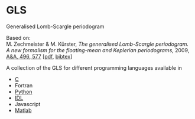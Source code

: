 # GLS
Generalised Lomb-Scargle periodogram

Based on:<br>
M. Zechmeister & M. Kürster, *The generalised Lomb-Scargle periodogram. A new formalism for the floating-mean and Keplerian periodograms*, 2009, [A&A, 496, 577](http://adsabs.harvard.edu/abs/2009A%26A...496..577Z) [[pdf](https://arxiv.org/pdf/0901.2573), [bibtex](http://adsabs.harvard.edu/cgi-bin/nph-bib_query?bibcode=2009A%26A...496..577Z&data_type=BIBTEX&db_key=AST&nocookieset=1)]

A collection of the GLS for different programming languages available in

* [C](c)
* Fortran
* [Python](python)
* [IDL](idl)
* Javascript
* [Matlab](matlab)

